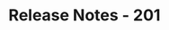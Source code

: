 ﻿---
title: Release Notes - 201
second_title: Aspose.Cells Cloud Documen
type: docs
url: /sv/release-notes-2017/
description: Aspose.Cells Cloud stöder Excel för att skapa, konvertera, sammanfoga, dela, skydda, inre objektoperation och så vidare
weight: 40
---
